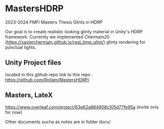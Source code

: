 # MastersHDRP
2023-2024 FMFI Masters Thesis Glints in HDRP


Our goal is to create realistic looking glinty material in Unity's HDRP framework. 
Currently we implemented Chermain20 (https://xavierchermain.github.io/real_time_glint/) glinty rendering for punctual lights.



## Unity Project files
located in this github repo
link to this repo : https://github.com/RoiIam/MastersHDRP/
## Masters, LateX
https://www.overleaf.com/project/63e62a884908c105d77fe95a (invite only for now)

Other documents sucha as notes are in folder docs/
